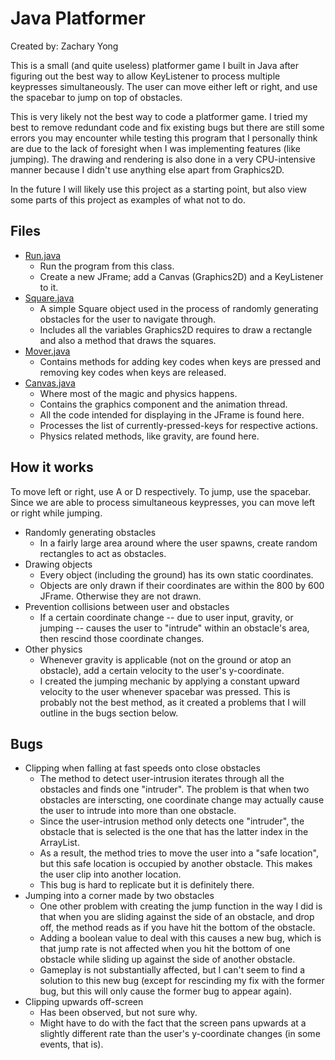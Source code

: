 Java Platformer
============================
Created by: Zachary Yong

This is a small (and quite useless) platformer game I built in Java after figuring out the best way to allow KeyListener
to process multiple keypresses simultaneously. The user can move either left or right, and use the spacebar to jump on top of
obstacles.

This is very likely not the best way to code a platformer game. I tried my best to remove redundant code and fix
existing bugs but there are still some errors you may encounter while testing this program that I personally think
are due to the lack of foresight when I was implementing features (like jumping). The drawing and rendering is also done
in a very CPU-intensive manner because I didn't use anything else apart from Graphics2D.

In the future I will likely use this project as a starting point, but also view some parts of this project as examples of what not to do.

## Files
* [Run.java](src/Run.java)
    * Run the program from this class.
    * Create a new JFrame; add a Canvas (Graphics2D) and a KeyListener to it.
* [Square.java](src/Square.java)
    * A simple Square object used in the process of randomly generating obstacles for the user to navigate through.
    * Includes all the variables Graphics2D requires to draw a rectangle and also a method that draws the squares.
* [Mover.java](src/Mover.java)
    * Contains methods for adding key codes when keys are pressed and removing key codes when keys are released.
* [Canvas.java](src/Canvas.java)
    * Where most of the magic and physics happens.
    * Contains the graphics component and the animation thread.
    * All the code intended for displaying in the JFrame is found here.
    * Processes the list of currently-pressed-keys for respective actions.
    * Physics related methods, like gravity, are found here.

## How it works
To move left or right, use A or D respectively. To jump, use the spacebar. Since we are able to process simultaneous keypresses,
you can move left or right while jumping.

* Randomly generating obstacles
    * In a fairly large area around where the user spawns, create random rectangles to act as obstacles.
* Drawing objects
    * Every object (including the ground) has its own static coordinates.
    * Objects are only drawn if their coordinates are within the 800 by 600 JFrame. Otherwise they are not drawn.
* Prevention collisions between user and obstacles
    * If a certain coordinate change -- due to user input, gravity, or jumping -- causes the user to "intrude" within an obstacle's area, then rescind those coordinate changes.
* Other physics
    * Whenever gravity is applicable (not on the ground or atop an obstacle), add a certain velocity to the user's y-coordinate.
    * I created the jumping mechanic by applying a constant upward velocity to the user whenever spacebar was pressed. This is probably not the best method, as it created a problems that I will outline in the bugs section below.

## Bugs

* Clipping when falling at fast speeds onto close obstacles
    * The method to detect user-intrusion iterates through all the obstacles and finds one "intruder". The problem is that when two obstacles are interscting, one coordinate change may actually cause the user to intrude into more than one obstacle.
    * Since the user-intrusion method only detects one "intruder", the obstacle that is selected is the one that has the latter index in the ArrayList.
    * As a result, the method tries to move the user into a "safe location", but this safe location is occupied by another obstacle. This makes the user clip into another location.
    * This bug is hard to replicate but it is definitely there.
* Jumping into a corner made by two obstacles
    * One other problem with creating the jump function in the way I did is that when you are sliding against the side of an obstacle, and drop off, the method reads as if you have hit the bottom of the obstacle.
    * Adding a boolean value to deal with this causes a new bug, which is that jump rate is not affected when you hit the bottom of one obstacle while sliding up against the side of another obstacle.
    * Gameplay is not substantially affected, but I can't seem to find a solution to this new bug (except for rescinding my fix with the former bug, but this will only cause the former bug to appear again).
* Clipping upwards off-screen
    * Has been observed, but not sure why.
    * Might have to do with the fact that the screen pans upwards at a slightly different rate than the user's y-coordinate changes (in some events, that is).